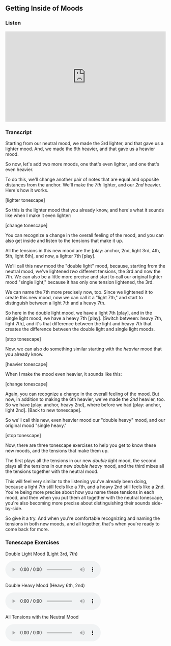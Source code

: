 ## Getting Inside of Moods



### Listen

<style>
.embed-container {
    position: relative;
    padding-bottom: 56.25%;
    height: 0;
    overflow: hidden;
    max-width: 100%;
  }
  iframe{
    position: absolute;
    top: 0;
    left: 0;
    width: 100%;
    height: 100%;
  }
</style>
<div class='embed-container'>
  <iframe src='https://www.youtube.com/embed/9JgYHum55hI?rel=0' frameborder='0' allowfullscreen></iframe>
</div>



### Transcript

Starting from our neutral mood, we made the 3rd lighter, and that gave us a lighter mood. And, we made the 6th heavier, and that gave us a heavier mood. 

So now, let's add two more moods, one that's even lighter, and one that's even heavier.

To do this, we'll change another pair of notes that are equal and opposite distances from the anchor. We'll make the *7th* lighter, and our *2nd* heavier. Here's how it works.

[lighter tonescape]

So this is the lighter mood that you already know, and here's what it sounds like when I make it even lighter:

[change tonescape]

You can recognize a change in the overall feeling of the mood, and you can also get inside and listen to the tensions that make it up. 

All the tensions in this new mood are the [play: anchor, 2nd, light 3rd, 4th, 5th, light 6th], and now, a lighter 7th [play].

We'll call this new mood the "double light" mood, because, starting from the neutral mood, we've lightened *two* different tensions, the 3rd and now the 7th. We can also be a little more precise and start to call our original lighter mood "single light," because it has only one tension lightened, the 3rd.

We can name the 7th more precisely now, too. Since we lightened it to create this new mood, now we can call it a "light 7th," and start to distinguish between a light 7th and a heavy 7th. 

So here in the double light mood, we have a light 7th [play], and in the single light mood, we have a heavy 7th [play]. [Switch between: heavy 7th, light 7th], and it's that difference between the light and heavy 7th that creates the difference between the double light and single light moods.

[stop tonescape]

Now, we can also do something similar starting with the *heavier* mood that you already know.

[heavier tonescape]

When I make the mood even heavier, it sounds like this: 

[change tonescape]

Again, you can recognize a change in the overall feeling of the mood. But now, in addition to making the 6th heavier, we've made the *2nd* heavier, too. So we have [play: anchor, heavy 2nd], where before we had [play: anchor, light 2nd]. [Back to new tonescape].

So we'll call this new, even heavier mood our "double heavy" mood, and our original mood "single heavy."

[stop tonescape]

Now, there are three tonescape exercises to help you get to know these new moods, and the tensions that make them up.

The first plays all the tensions in our new *double light* mood, the second plays all the tensions in our new *double heavy* mood, and the third mixes all the tensions together with the neutral mood.

This will feel very similar to the listening you've already been doing, because a light 7th still feels like a 7th, and a heavy 2nd still feels like a 2nd. You're being more precise about how you name these tensions in each mood, and then when you put them all together with the neutral tonescape, you're also becoming more precise about distinguishing their sounds side-by-side.

So give it a try. And when you're comfortable recognizing and naming the tensions in both new moods, and all together, that's when you're ready to come back for more.



### Tonescape Exercises

Double Light Mood (Light 3rd, 7th)

<audio controls src="../media/tonescapes_16.mp3"></audio>



Double Heavy Mood (Heavy 6th, 2nd)

<audio controls src="../media/tonescapes_17.mp3"></audio>



All Tensions with the Neutral Mood

<audio controls src="../media/tonescapes_18.mp3"></audio>
